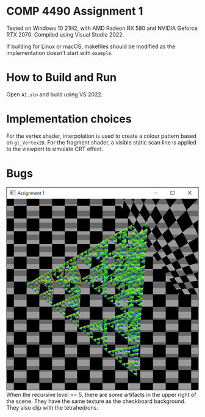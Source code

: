 # COMP 4490 Assignment 1
Tested on Windows 10 21H2, with AMD Radeon RX 580 and NVIDIA Geforce RTX 2070.
Compiled using Visual Studio 2022. 

If building for Linux or macOS, makefiles should be modified as the implementation doesn't start with `example`.

# How to Build and Run

Open `A1.sln` and build using VS 2022.

# Implementation choices
For the vertex shader, interpolation is used to create a colour pattern based on `gl_VertexID`.
For the fragment shader, a visible static scan line is applied to the viewport to simulate CRT effect.

# Bugs
![](bug.png)
When the recursive level >= 5, there are some artifacts in the upper right of the scene. They have the same texture as the checkboard background.
They also clip with the tetrahedrons.
